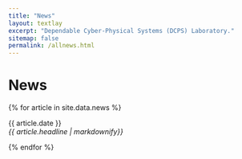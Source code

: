 ```yaml
---
title: "News"
layout: textlay
excerpt: "Dependable Cyber-Physical Systems (DCPS) Laboratory."
sitemap: false
permalink: /allnews.html
---
```


# News

{% for article in site.data.news %}
<p>{{ article.date }} <br>
<em>{{ article.headline | markdownify}}</em></p>
{% endfor %}
